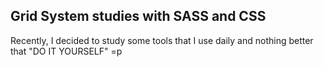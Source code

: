 ## Grid System studies with SASS and CSS

Recently, I decided to study some tools that I use daily and nothing better that "DO IT YOURSELF" =p
